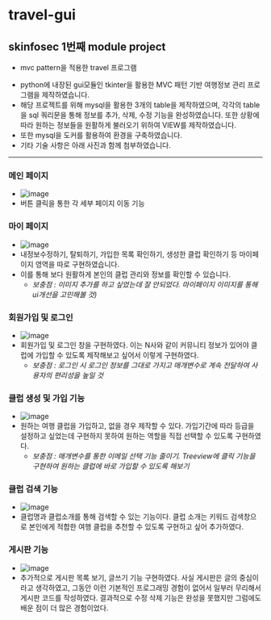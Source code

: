 # travel-gui

## skinfosec 1번째 module project
* mvc pattern을 적용한 travel 프로그램 
- python에 내장된 gui모듈인 tkinter을 활용한 MVC 패턴 기반 여행정보 관리 프로그램을 제작하였습니다.
- 해당 프로젝트를 위해 mysql을 활용한 3개의 table을 제작하였으며, 각각의 table을 sql 쿼리문을 통해 정보를 추가, 삭제, 수정 기능을 완성하였습니다. 또한 상황에 따라 원하는 정보들을 원활하게 불러오기 위하여 VIEW를 제작하였습니다. 
- 또한 mysql을 도커를 활용하여 환경을 구축하였습니다.
- 기타 기술 사항은 아래 사진과 함께 첨부하였습니다.

***

### 메인 페이지
- ![image](https://user-images.githubusercontent.com/50822293/89356442-c1cea400-d6f8-11ea-9933-8050bfa13d37.png)
- 버튼 클릭을 통한 각 세부 페이지 이동 기능

### 마이 페이지
- ![image](https://user-images.githubusercontent.com/50822293/89356469-dd39af00-d6f8-11ea-9851-f023a2d7b2c6.png)
- 내정보수정하기, 탈퇴하기, 가입한 목록 확인하기, 생성한 클럽 확인하기 등 마이페이지 영역을 따로 구현하였습니다.
- 이를 통해 보다 원활하게 본인의 클럽 관리와 정보를 확인할 수 있습니다.
  - *보충점 : 이미지 추가를 하고 싶었는데 잘 안되었다. 마이페이지 이미지를 통해 ui개선을 고민해볼 것)*

### 회원가입 및 로그인
- ![image](https://user-images.githubusercontent.com/50822293/89356488-e9257100-d6f8-11ea-898d-8c331a377fe2.png)
- 회원가입 및 로그인 창을 구현하였다. 이는 N사와 같이 커뮤니티 정보가 있어야 클럽에 가입할 수 있도록 제작해보고 싶어서 이렇게 구현하였다. 
  - *보충점 : 로그인 시 로그인 정보를 그대로 가지고 매개변수로 계속 전달하여 사용자의 편리성을 높일 것*

### 클럽 생성 및 가입 기능
- ![image](https://user-images.githubusercontent.com/50822293/89357145-9a78d680-d6fa-11ea-9d61-6f98f0e4a950.png)
- 원하는 여행 클럽을 가입하고, 없을 경우 제작할 수 있다. 가입기간에 따라 등급을 설정하고 싶었는데 구현하지 못하여 원하는 역할을 직접 선택할 수 있도록 구현하였다.
    - *보충점 : 매개변수를 통한 이메일 선택 기능 줄이기. Treeview에 클릭 기능을 구현하여 원하는 클럽에 바로 가입할 수 있도록 해보기*
  
### 클럽 검색 기능
- ![image](https://user-images.githubusercontent.com/50822293/89356493-f04c7f00-d6f8-11ea-963b-1efe8e426b1d.png)
- 클럽명과 클럽소개를 통해 검색할 수 있는 기능이다. 클럽 소개는 키워드 검색창으로 본인에게 적합한 여행 클럽을 추천할 수 있도록 구현하고 싶어 추가하였다.

### 게시판 기능
- ![image](https://user-images.githubusercontent.com/50822293/89356598-2db10c80-d6f9-11ea-8061-5467de9f030c.png) 
- 추가적으로 게시판 목록 보기, 글쓰기 기능 구현하였다. 사실 게시판은 글의 중심이라고 생각하였고, 그동안 이런 기본적인 프로그래밍 경험이 없어서 일부러 무리해서 게시판 코드를 작성하였다. 결과적으로 수정 삭제 기능은 완성을 못했지만 그럼에도 배운 점이 더 많은 경험이었다.

